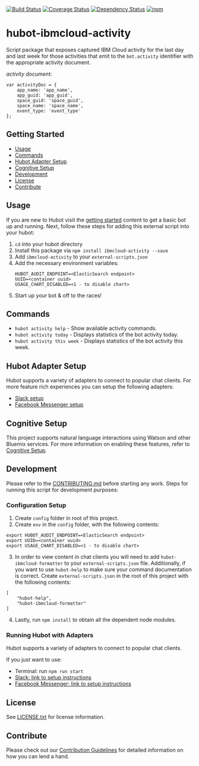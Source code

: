 [![Build Status](https://travis-ci.org/ibm-cloud-solutions/hubot-ibmcloud-activity.svg?branch=master)](https://travis-ci.org/ibm-cloud-solutions/hubot-ibmcloud-activity)
[![Coverage Status](https://coveralls.io/repos/github/ibm-cloud-solutions/hubot-ibmcloud-activity/badge.svg?branch=master)](https://coveralls.io/github/ibm-cloud-solutions/hubot-ibmcloud-activity?branch=master)
[![Dependency Status](https://dependencyci.com/github/ibm-cloud-solutions/hubot-ibmcloud-activity/badge)](https://dependencyci.com/github/ibm-cloud-solutions/hubot-ibmcloud-activity)
[![npm](https://img.shields.io/npm/v/hubot-ibmcloud-activity.svg?maxAge=2592000)](https://www.npmjs.com/package/hubot-ibmcloud-activity)

# hubot-ibmcloud-activity

Script package that exposes captured IBM Cloud activity for the last day and last week for those activities that emit to the `bot.activity` identifier with the appropriate activity document.

_activity document:_
```
var activityDoc = {
	app_name: 'app_name',
	app_guid: 'app_guid',
	space_guid: 'space_guid',
	space_name: 'space_name',
	event_type: 'event_type'
};
```

## Getting Started
  * [Usage](#usage)
  * [Commands](#commands)
  * [Hubot Adapter Setup](#hubot-adapter-setup)
  * [Cognitive Setup](#cognitive-setup)
  * [Development](#development)
  * [License](#license)
  * [Contribute](#contribute)

## Usage

If you are new to Hubot visit the [getting started](https://hubot.github.com/docs/) content to get a basic bot up and running.  Next, follow these steps for adding this external script into your hubot:

1. `cd` into your hubot directory
2. Install this package via `npm install ibmcloud-activity --save`
3. Add `ibmcloud-activity` to your `external-scripts.json`
4. Add the necessary environment variables:
   ```
   HUBOT_AUDIT_ENDPOINT=<ElasticSearch endpoint>
   UUID=<container uuid>
   USAGE_CHART_DISABLED=<1 - to disable chart>
   ```
5. Start up your bot & off to the races!


## Commands

- `hubot activity help` - Show available activity commands.
- `hubot activity today` - Displays statistics of the bot activity today.
- `hubot activity this week` - Displays statistics of the bot activity this week.

## Hubot Adapter Setup

Hubot supports a variety of adapters to connect to popular chat clients.  For more feature rich experiences you can setup the following adapters:
- [Slack setup](https://github.com/ibm-cloud-solutions/hubot-ibmcloud-activity/blob/master/docs/adapters/slack.md)
- [Facebook Messenger setup](https://github.com/ibm-cloud-solutions/hubot-ibmcloud-activity/blob/master/docs/adapters/facebook.md)

## Cognitive Setup

This project supports natural language interactions using Watson and other Bluemix services.  For more information on enabling these features, refer to [Cognitive Setup](https://github.com/ibm-cloud-solutions/hubot-ibmcloud-nlc/blob/master/docs/cognitiveSetup.md).

## Development

Please refer to the [CONTRIBUTING.md](https://github.com/ibm-cloud-solutions/hubot-ibmcloud-activity/blob/master/CONTRIBUTING.md) before starting any work.  Steps for running this script for development purposes:

### Configuration Setup

1. Create `config` folder in root of this project.
2. Create `env` in the `config` folder, with the following contents:
```
export HUBOT_AUDIT_ENDPOINT=<ElasticSearch endpoint>
export UUID=<container uuid>
export USAGE_CHART_DISABLED=<1 - to disable chart>
```
3. In order to view content in chat clients you will need to add `hubot-ibmcloud-formatter` to your `external-scripts.json` file. Additionally, if you want to use `hubot-help` to make sure your command documentation is correct. Create `external-scripts.json` in the root of this project with the following contents:
```
[
	"hubot-help",
	"hubot-ibmcloud-formatter"
]
```
4. Lastly, run `npm install` to obtain all the dependent node modules.

### Running Hubot with Adapters

Hubot supports a variety of adapters to connect to popular chat clients.

If you just want to use:
 - Terminal: run `npm run start`
 - [Slack: link to setup instructions](https://github.com/ibm-cloud-solutions/hubot-ibmcloud-activity/blob/master/docs/adapters/slack.md)
 - [Facebook Messenger: link to setup instructions](https://github.com/ibm-cloud-solutions/hubot-ibmcloud-activity/blob/master/docs/adapters/facebook.md)

## License

See [LICENSE.txt](https://github.com/ibm-cloud-solutions/hubot-ibmcloud-activity/blob/master/LICENSE.txt) for license information.

## Contribute

Please check out our [Contribution Guidelines](https://github.com/ibm-cloud-solutions/hubot-ibmcloud-activity/blob/master/CONTRIBUTING.md) for detailed information on how you can lend a hand.

